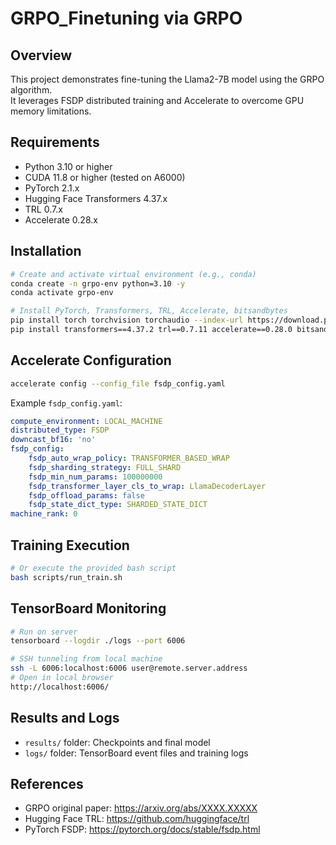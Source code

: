 # GRPO_Finetuning via GRPO

## Overview
This project demonstrates fine-tuning the Llama2-7B model using the GRPO algorithm.  
It leverages FSDP distributed training and Accelerate to overcome GPU memory limitations.

## Requirements
- Python 3.10 or higher  
- CUDA 11.8 or higher (tested on A6000)  
- PyTorch 2.1.x  
- Hugging Face Transformers 4.37.x  
- TRL 0.7.x  
- Accelerate 0.28.x  

## Installation
```bash
# Create and activate virtual environment (e.g., conda)
conda create -n grpo-env python=3.10 -y
conda activate grpo-env

# Install PyTorch, Transformers, TRL, Accelerate, bitsandbytes
pip install torch torchvision torchaudio --index-url https://download.pytorch.org/whl/cu121
pip install transformers==4.37.2 trl==0.7.11 accelerate==0.28.0 bitsandbytes==0.41.1
```

## Accelerate Configuration
```bash
accelerate config --config_file fsdp_config.yaml
```
Example `fsdp_config.yaml`:
```yaml
compute_environment: LOCAL_MACHINE
distributed_type: FSDP
downcast_bf16: 'no'
fsdp_config:
    fsdp_auto_wrap_policy: TRANSFORMER_BASED_WRAP
    fsdp_sharding_strategy: FULL_SHARD
    fsdp_min_num_params: 100000000
    fsdp_transformer_layer_cls_to_wrap: LlamaDecoderLayer
    fsdp_offload_params: false
    fsdp_state_dict_type: SHARDED_STATE_DICT
machine_rank: 0
```

## Training Execution
```bash
# Or execute the provided bash script
bash scripts/run_train.sh
```

## TensorBoard Monitoring
```bash
# Run on server
tensorboard --logdir ./logs --port 6006

# SSH tunneling from local machine
ssh -L 6006:localhost:6006 user@remote.server.address
# Open in local browser
http://localhost:6006/
```

## Results and Logs
- `results/` folder: Checkpoints and final model
- `logs/` folder: TensorBoard event files and training logs

## References
- GRPO original paper: https://arxiv.org/abs/XXXX.XXXXX  
- Hugging Face TRL: https://github.com/huggingface/trl
- PyTorch FSDP: https://pytorch.org/docs/stable/fsdp.html

